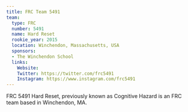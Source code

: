 ```yaml
---
title: FRC Team 5491
team:
  type: FRC
  number: 5491
  name: Hard Reset
  rookie_year: 2015
  location: Winchendon, Massachusetts, USA
  sponsors:
  - The Winchendon School
  links:
    Website:
    Twitter: https://twitter.com/frc5491
    Instagram: https://www.instagram.com/frc5491
---
```

FRC 5491 Hard Reset, previously known as Cognitive Hazard is an FRC team based in Winchendon, MA.
